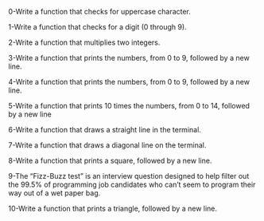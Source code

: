 0-Write a function that checks for uppercase character.

1-Write a function that checks for a digit (0 through 9).

2-Write a function that multiplies two integers.

3-Write a function that prints the numbers, from 0 to 9, followed by a new line.

4-Write a function that prints the numbers, from 0 to 9, followed by a new line.

5-Write a function that prints 10 times the numbers, from 0 to 14, followed by a new line

6-Write a function that draws a straight line in the terminal.

7-Write a function that draws a diagonal line on the terminal.

8-Write a function that prints a square, followed by a new line.

9-The “Fizz-Buzz test” is an interview question designed to help filter out the 99.5% of programming job candidates who can’t seem to program their way out of a wet paper bag.

10-Write a function that prints a triangle, followed by a new line.


